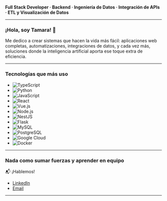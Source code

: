 **Full Stack Developer · Backend · Ingeniería de Datos · Integración de APIs · ETL y Visualización de Datos**

---

### ¡Hola, soy Tamara! 👋

Me dedico a crear sistemas que hacen la vida más fácil: aplicaciones web completas, automatizaciones, integraciones de datos, y cada vez más, soluciones donde la inteligencia artificial aporta ese toque extra de eficiencia.

---

### Tecnologías que más uso

- ![TypeScript](https://img.shields.io/badge/TypeScript-3178C6?style=flat-square&logo=typescript&logoColor=white)
- ![Python](https://img.shields.io/badge/Python-3776AB?style=flat-square&logo=python&logoColor=white)
- ![JavaScript](https://img.shields.io/badge/JavaScript-F7DF1E?style=flat-square&logo=javascript&logoColor=black)
- ![React](https://img.shields.io/badge/React-61DAFB?style=flat-square&logo=react&logoColor=black)
- ![Vue.js](https://img.shields.io/badge/Vue.js-42b883?style=flat-square&logo=vue.js&logoColor=white)
- ![Node.js](https://img.shields.io/badge/Node.js-339933?style=flat-square&logo=node.js&logoColor=white)
- ![NestJS](https://img.shields.io/badge/NestJS-E0234E?style=flat-square&logo=nestjs&logoColor=white)
- ![Flask](https://img.shields.io/badge/Flask-000000?style=flat-square&logo=flask&logoColor=white)
- ![MySQL](https://img.shields.io/badge/MySQL-4479A1?style=flat-square&logo=mysql&logoColor=white)
- ![PostgreSQL](https://img.shields.io/badge/PostgreSQL-336791?style=flat-square&logo=postgresql&logoColor=white)
- ![Google Cloud](https://img.shields.io/badge/Google_Cloud-4285F4?style=flat-square&logo=google-cloud&logoColor=white)
- ![Docker](https://img.shields.io/badge/Docker-2496ED?style=flat-square&logo=docker&logoColor=white)

---

### Nada como sumar fuerzas y aprender en equipo

📬 ¡Hablemos!

- [LinkedIn](https://linkedin.com/in/tamara-ossandon-vergara)  
- [Email](mailto:ossandon.t20@gmail.com)

---

